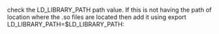 check the LD_LIBRARY_PATH path value. If this is not having the path of location where the .so files are located then add it using export LD_LIBRARY_PATH=$LD_LIBRARY_PATH:<new path>